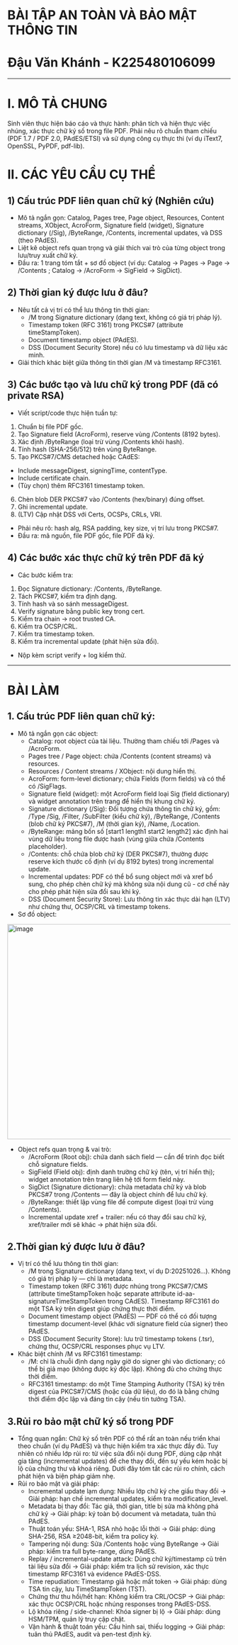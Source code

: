 # BÀI TẬP AN TOÀN VÀ BẢO MẬT THÔNG TIN
# Đậu Văn Khánh - K225480106099
---
# I. MÔ TẢ CHUNG
Sinh viên thực hiện báo cáo và thực hành: phân tích và hiện thực việc nhúng, xác
thực chữ ký số trong file PDF.
Phải nêu rõ chuẩn tham chiếu (PDF 1.7 / PDF 2.0, PAdES/ETSI) và sử dụng công cụ
thực thi (ví dụ iText7, OpenSSL, PyPDF, pdf-lib).

# II. CÁC YÊU CẦU CỤ THỂ
## 1) Cấu trúc PDF liên quan chữ ký (Nghiên cứu)
- Mô tả ngắn gọn: Catalog, Pages tree, Page object, Resources, Content streams,
XObject, AcroForm, Signature field (widget), Signature dictionary (/Sig),
/ByteRange, /Contents, incremental updates, và DSS (theo PAdES).
- Liệt kê object refs quan trọng và giải thích vai trò của từng object trong
lưu/truy xuất chữ ký.
- Đầu ra: 1 trang tóm tắt + sơ đồ object (ví dụ: Catalog → Pages → Page → /Contents
; Catalog → /AcroForm → SigField → SigDict).
## 2) Thời gian ký được lưu ở đâu?
- Nêu tất cả vị trí có thể lưu thông tin thời gian:
   + /M trong Signature dictionary (dạng text, không có giá trị pháp lý).
   + Timestamp token (RFC 3161) trong PKCS#7 (attribute timeStampToken).
   + Document timestamp object (PAdES).
   + DSS (Document Security Store) nếu có lưu timestamp và dữ liệu xác minh.
- Giải thích khác biệt giữa thông tin thời gian /M và timestamp RFC3161.
## 3) Các bước tạo và lưu chữ ký trong PDF (đã có private RSA)
- Viết script/code thực hiện tuần tự:
 1. Chuẩn bị file PDF gốc.
 2. Tạo Signature field (AcroForm), reserve vùng /Contents (8192 bytes).
 3. Xác định /ByteRange (loại trừ vùng /Contents khỏi hash).
 4. Tính hash (SHA-256/512) trên vùng ByteRange.
 5. Tạo PKCS#7/CMS detached hoặc CAdES:
   - Include messageDigest, signingTime, contentType.
   - Include certificate chain.
   - (Tùy chọn) thêm RFC3161 timestamp token.
 6. Chèn blob DER PKCS#7 vào /Contents (hex/binary) đúng offset.
 7. Ghi incremental update.
 8. (LTV) Cập nhật DSS với Certs, OCSPs, CRLs, VRI.
- Phải nêu rõ: hash alg, RSA padding, key size, vị trí lưu trong PKCS#7.
- Đầu ra: mã nguồn, file PDF gốc, file PDF đã ký.
## 4) Các bước xác thực chữ ký trên PDF đã ký
- Các bước kiểm tra:
 1. Đọc Signature dictionary: /Contents, /ByteRange.
 2. Tách PKCS#7, kiểm tra định dạng.
 3. Tính hash và so sánh messageDigest.
 4. Verify signature bằng public key trong cert.
 5. Kiểm tra chain → root trusted CA.
 6. Kiểm tra OCSP/CRL.
 7. Kiểm tra timestamp token.
 8. Kiểm tra incremental update (phát hiện sửa đổi).
- Nộp kèm script verify + log kiểm thử.
---
# BÀI LÀM
## 1. Cấu trúc PDF liên quan chữ ký:
- Mô tả ngắn gọn các object:
   + Catalog: root object của tài liệu. Thường tham chiếu tới /Pages và /AcroForm.
   + Pages tree / Page object: chứa /Contents (content streams) và resources.
   + Resources / Content streams / XObject: nội dung hiển thị.
   + AcroForm: form-level dictionary; chứa Fields (form fields) và có thể có /SigFlags.
   + Signature field (widget): một AcroForm field loại Sig (field dictionary) và widget annotation trên trang để hiển thị khung chữ ký.
   + Signature dictionary (/Sig): Đối tượng chứa thông tin chữ ký, gồm: /Type /Sig, /Filter, /SubFilter (kiểu chữ ký), /ByteRange, /Contents (blob chữ ký PKCS#7), /M (thời gian ký), /Name, /Location.
   + /ByteRange: mảng bốn số [start1 length1 start2 length2] xác định hai vùng dữ liệu trong file được hash (vùng giữa chứa /Contents placeholder).
   + /Contents: chỗ chứa blob chữ ký (DER PKCS#7), thường được reserve kích thước cố định (ví dụ 8192 bytes) trong incremental update.
   + Incremental updates: PDF có thể bổ sung object mới và xref bổ sung, cho phép chèn chữ ký mà không sửa nội dung cũ - cơ chế này cho phép phát hiện sửa đổi sau khi ký.
   + DSS (Document Security Store): Lưu thông tin xác thực dài hạn (LTV) như chứng thư, OCSP/CRL và timestamp tokens.
- Sơ đồ object:

<img width="691" height="486" alt="image" src="https://github.com/user-attachments/assets/73c3ed8f-c824-4a41-a0ab-37c542f873d2" />

- Object refs quan trọng & vai trò:
   + /AcroForm (Root obj): chứa danh sách field — cần để trình đọc biết chỗ signature fields.
   + SigField (Field obj): định danh trường chữ ký (tên, vị trí hiển thị); widget annotation trên trang liên hệ tới form field này.
   + SigDict (Signature dictionary): chứa metadata chữ ký và blob PKCS#7 trong /Contents — đây là object chính để lưu chữ ký.
   + /ByteRange: thiết lập vùng file để compute digest (loại trừ vùng /Contents).
   + Incremental update xref + trailer: nếu có thay đổi sau chữ ký, xref/trailer mới sẽ khác → phát hiện sửa đổi.

## 2.Thời gian ký được lưu ở đâu?
- Vị trí có thể lưu thông tin thời gian:
   + /M trong Signature dictionary (dạng text, ví dụ D:20251026...). Không có giá trị pháp lý — chỉ là metadata.
   + Timestamp token (RFC 3161) được nhúng trong PKCS#7/CMS (attribute timeStampToken hoặc separate attribute id-aa-signatureTimeStampToken trong CAdES). Timestamp RFC3161 do một TSA ký trên digest giúp chứng thực thời điểm.
   + Document timestamp object (PAdES) — PDF có thể có đối tượng timestamp document-level (khác với signature field của signer) theo PAdES.
   + DSS (Document Security Store): lưu trữ timestamp tokens (.tsr), chứng thư, OCSP/CRL responses phục vụ LTV.
- Khác biệt chính /M vs RFC3161 timestamp:
   + /M: chỉ là chuỗi định dạng ngày giờ do signer ghi vào dictionary; có thể bị giả mạo (không được ký độc lập). Không đủ cho chứng thực thời điểm.
   + RFC3161 timestamp: do một Time Stamping Authority (TSA) ký trên digest của PKCS#7/CMS (hoặc của dữ liệu), do đó là bằng chứng thời điểm độc lập và đáng tin cậy (nếu tin tưởng TSA).
  
## 3.Rủi ro bảo mật chữ ký số trong PDF
- Tổng quan ngắn: Chữ ký số trên PDF có thể rất an toàn nếu triển khai theo chuẩn (ví dụ PAdES) và thực hiện kiểm tra xác thực đầy đủ. Tuy nhiên có nhiều lớp rủi ro: từ việc sửa đổi nội dung PDF, dùng cập nhật gia tăng (incremental updates) để che thay đổi, đến sự yếu kém hoặc bị lộ của chứng thư và khoá riêng. Dưới đây tóm tắt các rủi ro chính, cách phát hiện và biện pháp giảm nhẹ.
- Rủi ro bảo mật và giải pháp:
   + Incremental update lạm dụng: Nhiều lớp chữ ký che giấu thay đổi → Giải pháp: hạn chế incremental updates, kiểm tra modification_level.
   + Metadata bị thay đổi: Tác giả, thời gian, title bị sửa mà không phá chữ ký → Giải pháp: ký toàn bộ document và metadata, tuân thủ PAdES.
   + Thuật toán yếu: SHA-1, RSA nhỏ hoặc lỗi thời → Giải pháp: dùng SHA-256, RSA ≥2048-bit, kiểm tra policy ký.
   + Tampering nội dung: Sửa /Contents hoặc vùng ByteRange → Giải pháp: kiểm tra full byte-range, dùng PAdES.
   + Replay / incremental-update attack: Dùng chữ ký/timestamp cũ trên tài liệu sửa đổi → Giải pháp: kiểm tra lịch sử revision, xác thực timestamp RFC3161 và evidence PAdES-DSS.
   + Time repudiation: Timestamp giả hoặc mất token → Giải pháp: dùng TSA tin cậy, lưu TimeStampToken (TST).
   + Chứng thư thu hồi/hết hạn: Không kiểm tra CRL/OCSP → Giải pháp: xác thực OCSP/CRL hoặc nhúng responses trong PAdES-DSS.
   + Lộ khóa riêng / side-channel: Khóa signer bị lộ → Giải pháp: dùng HSM/TPM, quản lý truy cập chặt.
   + Vận hành & thuật toán yếu: Cấu hình sai, thiếu logging → Giải pháp: tuân thủ PAdES, audit và pen-test định kỳ.
